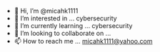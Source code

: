 - 👋 Hi, I’m @micahk1111
- 👀 I’m interested in ... cybersecurity 
- 🌱 I’m currently learning ... cybersecurity
- 💞️ I’m looking to collaborate on ...
- 📫 How to reach me ... micahk1111@yahoo.com

<!---
micahk1111/micahk1111 is a ✨ special ✨ repository because its `README.md` (this file) appears on your GitHub profile.
You can click the Preview link to take a look at your changes.
--->
